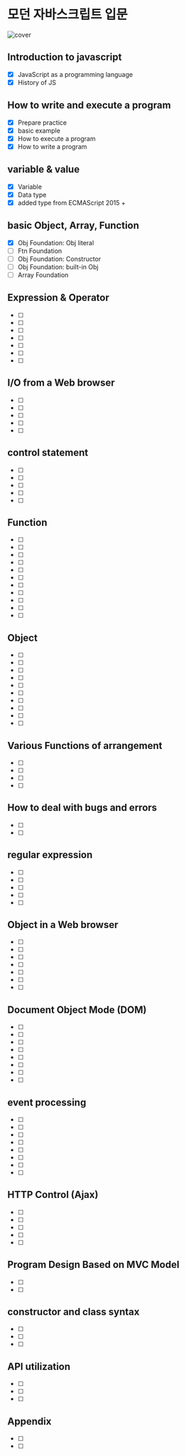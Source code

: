 # 모던 자바스크립트 입문

![cover](./img/cover.jpg)

## Introduction to javascript

- [x] JavaScript as a programming language
- [x] History of JS

## How to write and execute a program

- [x] Prepare practice
- [x] basic example
- [x] How to execute a program
- [x] How to write a program

## variable & value

- [x] Variable
- [x] Data type
- [x] added type from ECMAScript 2015 +

## basic Object, Array, Function

- [x] Obj Foundation: Obj literal
- [ ] Ftn Foundation
- [ ] Obj Foundation: Constructor
- [ ] Obj Foundation: built-in Obj
- [ ] Array Foundation

## Expression & Operator

- [ ]
- [ ]
- [ ]
- [ ]
- [ ]
- [ ]
- [ ]

## I/O from a Web browser

- [ ]
- [ ]
- [ ]
- [ ]
- [ ]

## control statement

- [ ]
- [ ]
- [ ]
- [ ]
- [ ]

## Function

- [ ]
- [ ]
- [ ]
- [ ]
- [ ]
- [ ]
- [ ]
- [ ]
- [ ]
- [ ]
- [ ]

## Object

- [ ]
- [ ]
- [ ]
- [ ]
- [ ]
- [ ]
- [ ]
- [ ]
- [ ]
- [ ]

## Various Functions of arrangement

- [ ]
- [ ]
- [ ]
- [ ]

## How to deal with bugs and errors

- [ ]
- [ ]

## regular expression

- [ ]
- [ ]
- [ ]
- [ ]
- [ ]

## Object in a Web browser

- [ ]
- [ ]
- [ ]
- [ ]
- [ ]
- [ ]
- [ ]

## Document Object Mode (DOM)

- [ ]
- [ ]
- [ ]
- [ ]
- [ ]
- [ ]
- [ ]
- [ ]

## event processing

- [ ]
- [ ]
- [ ]
- [ ]
- [ ]
- [ ]
- [ ]
- [ ]

## HTTP Control (Ajax)

- [ ]
- [ ]
- [ ]
- [ ]
- [ ]

## Program Design Based on MVC Model

- [ ]
- [ ]

## constructor and class syntax

- [ ]
- [ ]
- [ ]

## API utilization

- [ ]
- [ ]
- [ ]

## Appendix

- [ ]
- [ ]

